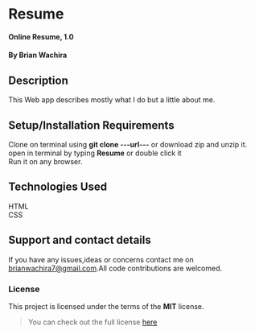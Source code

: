 # Resume
#### Online Resume, 1.0
#### By **Brian Wachira**
## Description
This Web app describes mostly what I do but a little about me.
## Setup/Installation Requirements
Clone on terminal using **git clone ---url---** or download zip and unzip it.
open in terminal by typing **Resume** or double click it
<br/>Run it on any browser.
## Technologies Used
HTML<br/>
CSS
## Support and contact details
If you have any issues,ideas or concerns contact me on<a href="https://mail.google.com/mail/?view=cm&fs=1&to=brianwachira7@gmail.com" target="_blank"> brianwachira7@gmail.com</a>.All code contributions are welcomed.
### License
This project is licensed under the terms of the **MIT** license.

>You can check out the full license [here](https://github.com/briananointed/Resume/blob/master/LICENSE)  
